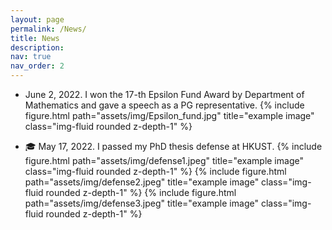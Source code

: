 ```yaml
---
layout: page
permalink: /News/
title: News
description: 
nav: true
nav_order: 2
---
```



- June 2, 2022. I won the 17-th Epsilon Fund Award by Department of Mathematics and gave a speech as a PG representative.
{% include figure.html path="assets/img/Epsilon_fund.jpg" title="example image" class="img-fluid rounded z-depth-1" %}

- 🎓 May 17, 2022. I passed my PhD thesis defense at HKUST.
{% include figure.html path="assets/img/defense1.jpeg" title="example image" class="img-fluid rounded z-depth-1" %}
{% include figure.html path="assets/img/defense2.jpeg" title="example image" class="img-fluid rounded z-depth-1" %}
{% include figure.html path="assets/img/defense3.jpeg" title="example image" class="img-fluid rounded z-depth-1" %}

